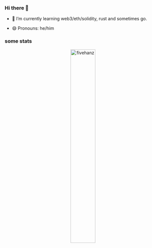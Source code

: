### Hi there 👋

<!-- - 🔭 I’m currently working on ... -->
- 🌱 I’m currently learning web3/eth/solidity, rust and sometimes go.
<!-- - 👯 I’m looking to collaborate on ... -->
<!-- - 🤔 I’m looking for help with ... -->
<!-- - 💬 Ask me about ... -->
<!-- - 📫 How to reach me:  -->
- 😄 Pronouns: he/him
<!-- - ⚡ Fun fact: ... -->

### some stats 
<p align="center">
<img width="40%" src="https://github-readme-stats.vercel.app/api/top-langs?username=fivehanz&show_icons=true&theme=radical&locale=en&layout=compact&hide_border=true" alt="fivehanz" /> 
</p>
